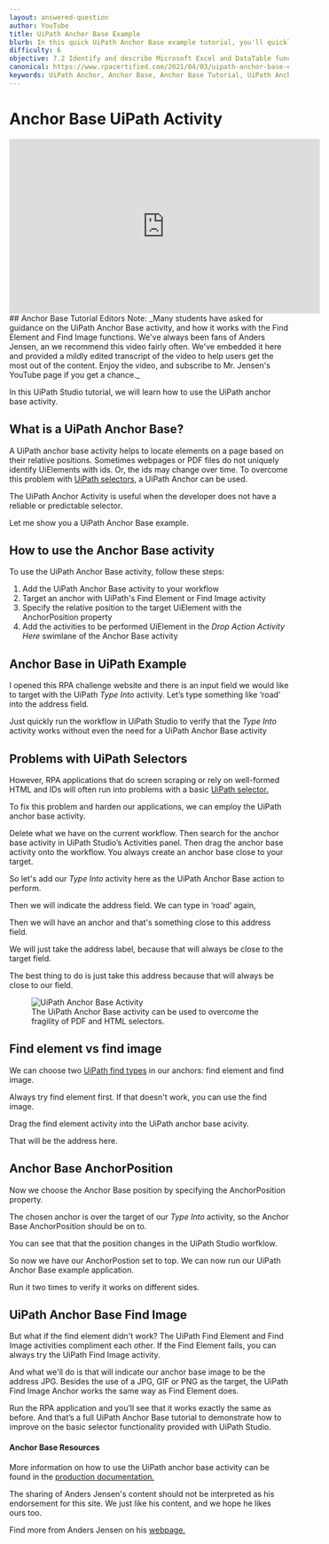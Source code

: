 ```yaml
---
layout: answered-question
author: YouTube
title: UiPath Anchor Base Example
blurb: In this quick UiPath Anchor Base example tutorial, you'll quickly learn how to select specific Ui elements in a web page, PDF file, or even a desktop application.
difficulty: 6
objective: 7.2 Identify and describe Microsoft Excel and DataTable functions, and how Excel activities are used for data manipulation
canonical: https://www.rpacertified.com/2021/04/03/uipath-anchor-base-example-tutorial.html
keywords: UiPath Anchor, Anchor Base, Anchor Base Tutorial, UiPath Anchor Base, uipath indicate anchor, uipath click image anchor, uipath multiple anchors
---
```

# Anchor Base UiPath Activity

<div class="embed-responsive embed-responsive-16by9">
<iframe src="https://www.youtube.com/embed/BZFG_BL_sd4" allow="accelerometer; autoplay; clipboard-write; encrypted-media; gyroscope; picture-in-picture" allowfullscreen="" width="560" height="315" frameborder="0"></iframe>
</div>
## Anchor Base Tutorial
Editors Note: _Many students have asked for guidance on the UiPath Anchor Base activity, and how it works with the Find Element and Find Image functions. We've always been fans of Anders Jensen, an we recommend this video fairly often. We've embedded it here and provided a mildly edited transcript of the video to help users get the most out of the content. Enjoy the video, and subscribe to Mr. Jensen's YouTube page if you get a chance._

In this UiPath Studio tutorial, we will learn how to use the UiPath anchor base activity. 
## What is a UiPath Anchor Base?
A UiPath anchor base activity helps to locate elements on a page based on their relative positions. Sometimes webpages or PDF files do not uniquely identify UiElements with ids. Or, the ids may change over time. To overcome this problem with <a href="https://www.rpacertified.com/2020/09/09/sell-describe-anchor.html">UiPath selectors</a>, a UiPath Anchor can be used. 

The UiPath Anchor Activity is useful when the developer does not have a reliable or predictable selector. 

Let me show you a UiPath Anchor Base example.

## How to use the Anchor Base activity

To use the UiPath Anchor Base activity, follow these steps:

1. Add the UiPath Anchor Base activity to your workflow
2. Target an anchor with UiPath's Find Element or Find Image activity
3. Specify the relative position to the target UiElement with the AnchorPosition property
4. Add the activities to be performed UiElement in the _Drop Action Activity Here_ swimlane of the Anchor Base activity

## Anchor Base in UiPath Example
I opened this RPA challenge website and there is an input field we would like to target with the UiPath _Type Into_ activity. 
Let’s type something like ‘road’ into the address field.

Just quickly run the workflow in UiPath Studio to verify that the _Type Into_ activity works without even the need for a UiPath Anchor Base activity
## Problems with UiPath Selectors
However, RPA applications that do screen scraping or rely on well-formed HTML and IDs will often run into problems with a basic <a href="https://www.rpacertified.com/2020/09/09/sell-selector-in-variable.html">UiPath selector.</a>

To fix this problem and harden our applications, we can employ the UiPath anchor base activity. 

Delete what we have on the current workflow. Then search for the anchor base activity in UiPath Studio’s Activities panel. Then drag the anchor base activity onto the workflow.
You always create an anchor base close to your target. 

So let's add our _Type Into_ activity here as the UiPath Anchor Base action to perform. 

Then we will indicate the address field. We can type in ‘road’ again, 

Then we will have an anchor and that's something close to this address field. 

We will just take the address label, because that will always be close to the target field.

The best thing to do is just take this address because that will always be close to our field.

<figure class="figure">
  <img src="https://files.readme.io/a06bf4d-anchor_base.png" alt="UiPath Anchor Base Activity" class="img-fluid mx-auto d-block img-thumbnail rounded ">
  <figcaption class="figure-caption">The UiPath Anchor Base activity can be used to overcome the fragility of PDF and HTML selectors.</figcaption>
</figure>


## Find element vs find image
We can choose two <a href="https://www.rpacertified.com/2020/09/09/act-finding-all-anchor-elements-in-webpage.html">UiPath find types</a> in our anchors: find element and find image.

Always try find element first. If that doesn't work, you can use the find image.

Drag the find element activity into the UiPath anchor base acivity. 

That will be the address here. 
## Anchor Base AnchorPosition
Now we choose the Anchor Base position by specifying the AnchorPosition property.

The chosen anchor is over the target of our _Type Into_ activity, so the Anchor Base AnchorPosition should be on to. 

You can see that that the position changes in the UiPath Studio worfklow.

So now we have our AnchorPostion set to top. We can now run our UiPath Anchor Base example application.

Run it two times to verify it works on different sides. 
## UiPath Anchor Base Find Image
But what if the find element didn't work? The UiPath Find Element and Find Image activities compliment each other. If the Find Element fails, you can always try the UiPath Find Image activity.

And what we'll do is that will indicate our anchor base image to be the address JPG. Besides the use of a JPG, GIF or PNG as the target, the UiPath Find Image Anchor works the same way as Find Element does.

Run the RPA application and you’ll see that it works exactly the same as before.
And that’s a full UiPath Anchor Base tutorial to demonstrate how to improve on the basic selector functionality provided with UiPath Studio.

#### Anchor Base Resources

More information on how to use the UiPath anchor base activity can be found in the <a href="https://docs.uipath.com/activities/docs/anchor-base">production documentation.</a>

The sharing of Anders Jensen's content should not be interpreted as his endorsement for this site. We just like his content, and we hope he likes ours too.

Find more from Anders Jensen on his <a href="https://andersjensen.org/">webpage.</a>

